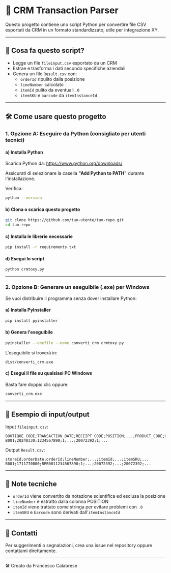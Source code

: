 # 📄 CRM Transaction Parser

Questo progetto contiene uno script Python per convertire file CSV esportati da CRM in un formato standardizzato, utile per integrazione XY.

---

## 📆 Cosa fa questo script?

- Legge un file `fileinput.csv` esportato da un CRM
- Estrae e trasforma i dati secondo specifiche aziendali
- Genera un file `Result.csv` con:
  - `orderId` ripulito dalla posizione
  - `lineNumber` calcolato
  - `itemId` pulito da eventuali `.0`
  - `itemSKU` e `barcode` da `itemInstanceId`

---

## 🛠️ Come usare questo progetto

### 1. Opzione A: Eseguire da Python (consigliato per utenti tecnici)

#### a) Installa Python

Scarica Python da:
https://www.python.org/downloads/

Assicurati di selezionare la casella **"Add Python to PATH"** durante l'installazione.

Verifica:
```bash
python --version
```

#### b) Clona o scarica questo progetto

```bash
git clone https://github.com/tuo-utente/tuo-repo.git
cd tuo-repo
```

#### c) Installa le librerie necessarie

```bash
pip install -r requirements.txt
```

#### d) Esegui lo script

```bash
python crmtoxy.py
```

---

### 2. Opzione B: Generare un eseguibile (.exe) per Windows

Se vuoi distribuire il programma senza dover installare Python:

#### a) Installa PyInstaller
```bash
pip install pyinstaller
```

#### b) Genera l'eseguibile
```bash
pyinstaller --onefile --name converti_crm crmtoxy.py
```

L'eseguibile si troverà in:
```
dist/converti_crm.exe
```

#### c) Esegui il file su qualsiasi PC Windows

Basta fare doppio clic oppure:
```bash
converti_crm.exe
```

---

## 🧪 Esempio di input/output

Input `fileinput.csv`:
```
BOUTIQUE_CODE;TRANSACTION_DATE;RECEIPT_CODE;POSITION;...;PRODUCT_CODE;QTY;...
B001;20240330;1234567890;1;...;20072392;1;...
```

Output `Result.csv`:
```
storeId;orderDate;orderId;lineNumber;...;itemId;...;itemSKU;...
B001;1711770000;RPB0011234567890;1;...;20072392;...;20072392;...
```

---

## 📌 Note tecniche

- `orderId` viene convertito da notazione scientifica ed esclusa la posizione
- `lineNumber` è estratto dalla colonna POSITION
- `itemId` viene trattato come stringa per evitare problemi con `.0`
- `itemSKU` e `barcode` sono derivati dall'`itemInstanceId`

---

## 📢 Contatti

Per suggerimenti o segnalazioni, crea una issue nel repository oppure contattami direttamente.

---

🛠 Creato da Francesco Calabrese
